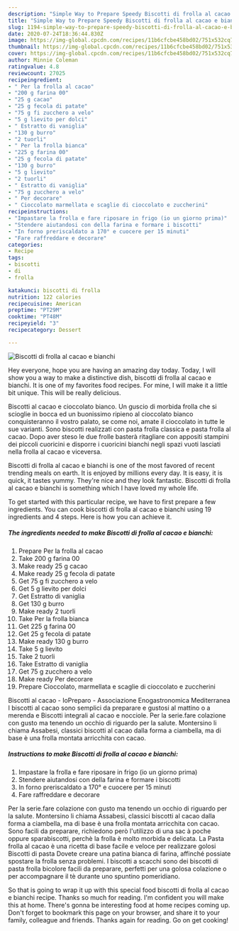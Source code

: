 ```yaml
---
description: "Simple Way to Prepare Speedy Biscotti di frolla al cacao e bianchi"
title: "Simple Way to Prepare Speedy Biscotti di frolla al cacao e bianchi"
slug: 1194-simple-way-to-prepare-speedy-biscotti-di-frolla-al-cacao-e-bianchi
date: 2020-07-24T18:36:44.830Z
image: https://img-global.cpcdn.com/recipes/11b6cfcbe458bd02/751x532cq70/biscotti-di-frolla-al-cacao-e-bianchi-recipe-main-photo.jpg
thumbnail: https://img-global.cpcdn.com/recipes/11b6cfcbe458bd02/751x532cq70/biscotti-di-frolla-al-cacao-e-bianchi-recipe-main-photo.jpg
cover: https://img-global.cpcdn.com/recipes/11b6cfcbe458bd02/751x532cq70/biscotti-di-frolla-al-cacao-e-bianchi-recipe-main-photo.jpg
author: Minnie Coleman
ratingvalue: 4.8
reviewcount: 27025
recipeingredient:
- " Per la frolla al cacao"
- "200 g farina 00"
- "25 g cacao"
- "25 g fecola di patate"
- "75 g fi zucchero a velo"
- "5 g lievito per dolci"
- " Estratto di vaniglia"
- "130 g burro"
- "2 tuorli"
- " Per la frolla bianca"
- "225 g farina 00"
- "25 g fecola di patate"
- "130 g burro"
- "5 g lievito"
- "2 tuorli"
- " Estratto di vaniglia"
- "75 g zucchero a velo"
- " Per decorare"
- " Cioccolato marmellata e scaglie di cioccolato e zuccherini"
recipeinstructions:
- "Impastare la frolla e fare riposare in frigo (io un giorno prima)"
- "Stendere aiutandosi con della farina e formare i biscotti"
- "In forno preriscaldato a 170° e cuocere per 15 minuti"
- "Fare raffreddare e decorare"
categories:
- Recipe
tags:
- biscotti
- di
- frolla

katakunci: biscotti di frolla 
nutrition: 122 calories
recipecuisine: American
preptime: "PT29M"
cooktime: "PT48M"
recipeyield: "3"
recipecategory: Dessert

---
```



![Biscotti di frolla al cacao e bianchi](https://img-global.cpcdn.com/recipes/11b6cfcbe458bd02/751x532cq70/biscotti-di-frolla-al-cacao-e-bianchi-recipe-main-photo.jpg)

Hey everyone, hope you are having an amazing day today. Today, I will show you a way to make a distinctive dish, biscotti di frolla al cacao e bianchi. It is one of my favorites food recipes. For mine, I will make it a little bit unique. This will be really delicious.

Biscotti al cacao e cioccolato bianco. Un guscio di morbida frolla che si scioglie in bocca ed un buonissimo ripieno al cioccolato bianco conquisteranno il vostro palato, se come noi, amate il cioccolato in tutte le sue varianti. Sono biscotti realizzati con pasta frolla classica e pasta frolla al cacao. Dopo aver steso le due frolle basterà ritagliare con appositi stampini dei piccoli cuoricini e disporre i cuoricini bianchi negli spazi vuoti lasciati nella frolla al cacao e viceversa.

Biscotti di frolla al cacao e bianchi is one of the most favored of recent trending meals on earth. It is enjoyed by millions every day. It is easy, it is quick, it tastes yummy. They're nice and they look fantastic. Biscotti di frolla al cacao e bianchi is something which I have loved my whole life.


To get started with this particular recipe, we have to first prepare a few ingredients. You can cook biscotti di frolla al cacao e bianchi using 19 ingredients and 4 steps. Here is how you can achieve it.

<!--inarticleads1-->

##### The ingredients needed to make Biscotti di frolla al cacao e bianchi:

1. Prepare  Per la frolla al cacao
1. Take 200 g farina 00
1. Make ready 25 g cacao
1. Make ready 25 g fecola di patate
1. Get 75 g fi zucchero a velo
1. Get 5 g lievito per dolci
1. Get  Estratto di vaniglia
1. Get 130 g burro
1. Make ready 2 tuorli
1. Take  Per la frolla bianca
1. Get 225 g farina 00
1. Get 25 g fecola di patate
1. Make ready 130 g burro
1. Take 5 g lievito
1. Take 2 tuorli
1. Take  Estratto di vaniglia
1. Get 75 g zucchero a velo
1. Make ready  Per decorare
1. Prepare  Cioccolato, marmellata e scaglie di cioccolato e zuccherini


Biscotti al cacao - IoPreparo - Associazione Enogastronomica Mediterranea I biscotti al cacao sono semplici da preparare e gustosi al mattino o a merenda e Biscotti integrali al cacao e nocciole. Per la serie.fare colazione con gusto ma tenendo un occhio di riguardo per la salute. Montersino li chiama Assabesi, classici biscotti al cacao dalla forma a ciambella, ma di base è una frolla montata arricchita con cacao. 

<!--inarticleads2-->

##### Instructions to make Biscotti di frolla al cacao e bianchi:

1. Impastare la frolla e fare riposare in frigo (io un giorno prima)
1. Stendere aiutandosi con della farina e formare i biscotti
1. In forno preriscaldato a 170° e cuocere per 15 minuti
1. Fare raffreddare e decorare


Per la serie.fare colazione con gusto ma tenendo un occhio di riguardo per la salute. Montersino li chiama Assabesi, classici biscotti al cacao dalla forma a ciambella, ma di base è una frolla montata arricchita con cacao. Sono facili da preparare, richiedono però l&#39;utilizzo di una sac à poche oppure sparabiscotti, perchè la frolla è molto morbida e delicata. La Pasta frolla al cacao è una ricetta di base facile e veloce per realizzare golosi Biscotti di pasta Dovete creare una patina bianca di farina, affinché possiate spostare la frolla senza problemi. I biscotti a scacchi sono dei biscotti di pasta frolla bicolore facili da preparare, perfetti per una golosa colazione o per accompagnare il tè durante uno spuntino pomeridiano. 

So that is going to wrap it up with this special food biscotti di frolla al cacao e bianchi recipe. Thanks so much for reading. I'm confident you will make this at home. There's gonna be interesting food at home recipes coming up. Don't forget to bookmark this page on your browser, and share it to your family, colleague and friends. Thanks again for reading. Go on get cooking!
